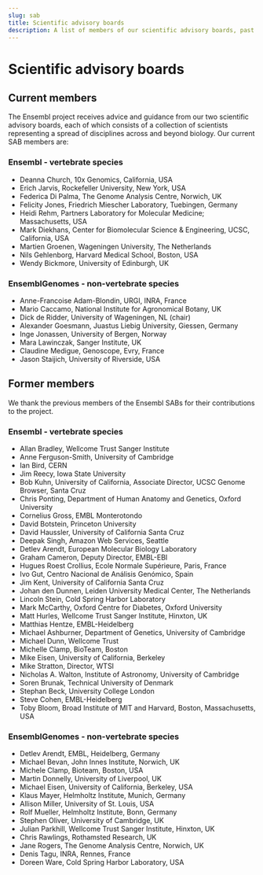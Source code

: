 ```yaml
---
slug: sab
title: Scientific advisory boards
description: A list of members of our scientific advisory boards, past and present 
---
```


# Scientific advisory boards

## Current members

The Ensembl project receives advice and guidance from our two scientific advisory boards, each of which consists of a collection of scientists representing a spread of disciplines across and beyond biology. Our current SAB members are:

### Ensembl - vertebrate species

- Deanna Church, 10x Genomics, California, USA
- Erich Jarvis, Rockefeller University, New York, USA
- Federica Di Palma, The Genome Analysis Centre, Norwich, UK
- Felicity Jones, Friedrich Miescher Laboratory, Tuebingen, Germany
- Heidi Rehm, Partners Laboratory for Molecular Medicine; Massachusetts, USA
- Mark Diekhans, Center for Biomolecular Science & Engineering, UCSC, California, USA
- Martien Groenen, Wageningen University, The Netherlands
- Nils Gehlenborg, Harvard Medical School, Boston, USA
- Wendy Bickmore, University of Edinburgh, UK

### EnsemblGenomes - non-vertebrate species

- Anne-Francoise Adam-Blondin, URGI, INRA, France
- Mario Caccamo, National Institute for Agronomical Botany, UK
- Dick de Ridder, University of Wageningen, NL (chair)
- Alexander Goesmann, Juastus Liebig University, Giessen, Germany
- Inge Jonassen, University of Bergen, Norway
- Mara Lawinczak, Sanger Institute, UK
- Claudine Medigue, Genoscope, Evry, France
- Jason Staijich, University of Riverside, USA


## Former members

We thank the previous members of the Ensembl SABs for their contributions to the project.

### Ensembl - vertebrate species

- Allan Bradley, Wellcome Trust Sanger Institute
- Anne Ferguson-Smith, University of Cambridge
- Ian Bird, CERN
- Jim Reecy, Iowa State University
- Bob Kuhn, University of California, Associate Director, UCSC Genome Browser, Santa Cruz
- Chris Ponting, Department of Human Anatomy and Genetics, Oxford University
- Cornelius Gross, EMBL Monterotondo
- David Botstein, Princeton University
- David Haussler, University of California Santa Cruz
- Deepak Singh, Amazon Web Services, Seattle
- Detlev Arendt, European Molecular Biology Laboratory
- Graham Cameron, Deputy Director, EMBL-EBI
- Hugues Roest Crollius, Ecole Normale Supérieure, Paris, France
- Ivo Gut, Centro Nacional de Análisis Genómico, Spain
- Jim Kent, University of California Santa Cruz
- Johan den Dunnen, Leiden University Medical Center, The Netherlands
- Lincoln Stein, Cold Spring Harbor Laboratory
- Mark McCarthy, Oxford Centre for Diabetes, Oxford University
- Matt Hurles, Wellcome Trust Sanger Institute, Hinxton, UK
- Matthias Hentze, EMBL-Heidelberg
- Michael Ashburner, Department of Genetics, University of Cambridge
- Michael Dunn, Wellcome Trust
- Michelle Clamp, BioTeam, Boston
- Mike Eisen, University of California, Berkeley
- Mike Stratton, Director, WTSI
- Nicholas A. Walton, Institute of Astronomy, University of Cambridge
- Soren Brunak, Technical University of Denmark
- Stephan Beck, University College London
- Steve Cohen, EMBL-Heidelberg
- Toby Bloom, Broad Institute of MIT and Harvard, Boston, Massachusetts, USA

### EnsemblGenomes - non-vertebrate species

- Detlev Arendt, EMBL, Heidelberg, Germany
- Michael Bevan, John Innes Institute, Norwich, UK
- Michele Clamp, Bioteam, Boston, USA
- Martin Donnelly, University of Liverpool, UK
- Michael Eisen, University of California, Berkeley, USA
- Klaus Mayer, Helmholtz Institute, Munich, Germany
- Allison Miller, University of St. Louis, USA
- Rolf Mueller, Helmholtz Institute, Bonn, Germany
- Stephen Oliver, University of Cambridge, UK
- Julian Parkhill, Wellcome Trust Sanger Institute, Hinxton, UK
- Chris Rawlings, Rothamsted Research, UK
- Jane Rogers, The Genome Analysis Centre, Norwich, UK
- Denis Tagu, INRA, Rennes, France
- Doreen Ware, Cold Spring Harbor Laboratory, USA

